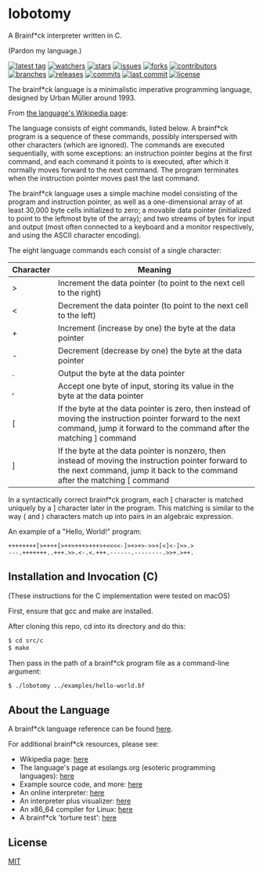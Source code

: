 # lobotomy
A Brainf*ck interpreter written in C.

(Pardon my language.)

[![latest tag][latest-tag-badge-image]][latest-tag-url]
[![watchers][watchers-badge-image]][watchers-url]
[![stars][stars-badge-image]][stars-url]
[![issues][issues-badge-image]][issues-url]
[![forks][forks-badge-image]][forks-url]
[![contributors][contributors-badge-image]][contributors-url]
[![branches][branches-badge-image]][branches-url]
[![releases][releases-badge-image]][releases-url]
[![commits][commits-badge-image]][commits-url]
[![last commit][last-commit-badge-image]][last-commit-url]
[![license][license-badge-image]][license-url]

The brainf*ck language is a minimalistic imperative programming language, designed by Urban Müller around 1993.

From [the language's Wikipedia page](https://en.wikipedia.org/wiki/Brainfuck#Language_design):

The language consists of eight commands, listed below. A brainf*ck program is a sequence of these commands, possibly interspersed with other characters (which are ignored). The commands are executed sequentially, with some exceptions: an instruction pointer begins at the first command, and each command it points to is executed, after which it normally moves forward to the next command. The program terminates when the instruction pointer moves past the last command.

The brainf*ck language uses a simple machine model consisting of the program and instruction pointer, as well as a one-dimensional array of at least 30,000 byte cells initialized to zero; a movable data pointer (initialized to point to the leftmost byte of the array); and two streams of bytes for input and output (most often connected to a keyboard and a monitor respectively, and using the ASCII character encoding).

The eight language commands each consist of a single character:

| Character | Meaning |
|-----------|---------|
| > | Increment the data pointer (to point to the next cell to the right) |
| < | Decrement the data pointer (to point to the next cell to the left) |
| + | Increment (increase by one) the byte at the data pointer |
| - | Decrement (decrease by one) the byte at the data pointer |
| . | Output the byte at the data pointer |
| , | Accept one byte of input, storing its value in the byte at the data pointer |
| [ | If the byte at the data pointer is zero, then instead of moving the instruction pointer forward to the next command, jump it forward to the command after the matching ] command |
| ] | If the byte at the data pointer is nonzero, then instead of moving the instruction pointer forward to the next command, jump it back to the command after the matching [ command |

In a syntactically correct brainf*ck program, each [ character is matched uniquely by a ] character later in the program. This matching is similar to the way ( and ) characters match up into pairs in an algebraic expression.

An example of a "Hello, World!" program:

```
++++++++[>++++[>++>+++>+++>+<<<<-]>+>+>->>+[<]<-]>>.>
---.+++++++..+++.>>.<-.<.+++.------.--------.>>+.>++.
```

## Installation and Invocation (C)

(These instructions for the C implementation were tested on macOS)

First, ensure that gcc and make are installed.

After cloning this repo, cd into its directory and do this:

```sh
$ cd src/c
$ make
```

Then pass in the path of a brainf*ck program file as a command-line argument:

```sh
$ ./lobotomy ../examples/hello-world.bf
```

## About the Language

A brainf*ck language reference can be found [here](http://brainfuck.org/brainfuck.html).

For additional brainf*ck resources, please see:

- Wikipedia page: [here](https://en.wikipedia.org/wiki/Brainfuck)
- The language's page at esolangs.org (esoteric programming languages): [here](https://esolangs.org/wiki/Brainfuck)
- Example source code, and more: [here](http://brainfuck.org/)
- An online interpreter: [here](https://bf.doleczek.pl/)
- An interpreter plus visualizer: [here](https://github.com/fatiherikli/brainfuck-visualizer)
- An x86_64 compiler for Linux: [here](https://github.com/depsterr/bc)
- A brainf*ck 'torture test': [here](https://github.com/rdebath/Brainfuck)

## License
[MIT](https://choosealicense.com/licenses/mit/)

[latest-tag-badge-image]: https://badgen.net/github/tag/tom-weatherhead/lobotomy
[latest-tag-url]: https://github.com/tom-weatherhead/lobotomy/tags
[watchers-badge-image]: https://badgen.net/github/watchers/tom-weatherhead/lobotomy
[watchers-url]: https://github.com/tom-weatherhead/lobotomy/watchers
[stars-badge-image]: https://badgen.net/github/stars/tom-weatherhead/lobotomy
[stars-url]: https://github.com/tom-weatherhead/lobotomy/stargazers
[issues-badge-image]: https://badgen.net/github/issues/tom-weatherhead/lobotomy
[issues-url]: https://github.com/tom-weatherhead/lobotomy/issues
[forks-badge-image]: https://badgen.net/github/forks/tom-weatherhead/lobotomy
[forks-url]: https://github.com/tom-weatherhead/lobotomy/network/members
[contributors-badge-image]: https://badgen.net/github/contributors/tom-weatherhead/lobotomy
[contributors-url]: https://github.com/tom-weatherhead/lobotomy/graphs/contributors
[branches-badge-image]: https://badgen.net/github/branches/tom-weatherhead/lobotomy
[branches-url]: https://github.com/tom-weatherhead/lobotomy/branches
[releases-badge-image]: https://badgen.net/github/releases/tom-weatherhead/lobotomy
[releases-url]: https://github.com/tom-weatherhead/lobotomy/releases
[commits-badge-image]: https://badgen.net/github/commits/tom-weatherhead/lobotomy
[commits-url]: https://github.com/tom-weatherhead/lobotomy/commits/master
[last-commit-badge-image]: https://badgen.net/github/last-commit/tom-weatherhead/lobotomy
[last-commit-url]: https://github.com/tom-weatherhead/lobotomy
[types-badge-image]: https://badgen.net/npm/types/lobotomy
[types-url]: https://badgen.net/npm/types/lobotomy
[install-size-badge-image]: https://badgen.net/packagephobia/install/lobotomy
[install-size-url]: https://badgen.net/packagephobia/install/lobotomy
[known-vulnerabilities-badge-image]: https://snyk.io/test/github/tom-weatherhead/lobotomy/badge.svg?targetFile=package.json&package-lock.json
[known-vulnerabilities-url]: https://snyk.io/test/github/tom-weatherhead/lobotomy?targetFile=package.json&package-lock.json
[lines-of-code-badge-image]: https://badgen.net/codeclimate/loc/tom-weatherhead/lobotomy
[lines-of-code-url]: https://badgen.net/codeclimate/loc/tom-weatherhead/lobotomy
[technical-debt-badge-image]: https://badgen.net/codeclimate/tech-debt/tom-weatherhead/lobotomy
[technical-debt-url]: https://badgen.net/codeclimate/tech-debt/tom-weatherhead/lobotomy
[maintainability-badge-image]: https://api.codeclimate.com/v1/badges/00000000000000000000/maintainability
[maintainability-url]: https://codeclimate.com/github/tom-weatherhead/lobotomy/maintainability
[test-coverage-badge-image]: https://api.codeclimate.com/v1/badges/00000000000000000000/test_coverage
[test-coverage-url]: https://codeclimate.com/github/tom-weatherhead/lobotomy/test_coverage
[license-badge-image]: https://img.shields.io/github/license/mashape/apistatus.svg
[license-url]: https://github.com/tom-weatherhead/thaw-grammar/blob/master/LICENSE
